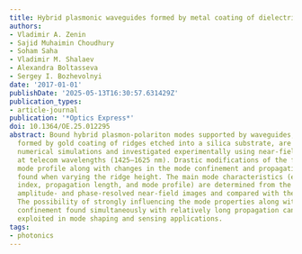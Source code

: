 ```yaml
---
title: Hybrid plasmonic waveguides formed by metal coating of dielectric ridges
authors:
- Vladimir A. Zenin
- Sajid Muhaimin Choudhury
- Soham Saha
- Vladimir M. Shalaev
- Alexandra Boltasseva
- Sergey I. Bozhevolnyi
date: '2017-01-01'
publishDate: '2025-05-13T16:30:57.631429Z'
publication_types:
- article-journal
publication: '*Optics Express*'
doi: 10.1364/OE.25.012295
abstract: Bound hybrid plasmon-polariton modes supported by waveguides, which are
  formed by gold coating of ridges etched into a silica substrate, are analyzed using
  numerical simulations and investigated experimentally using near-field microscopy
  at telecom wavelengths (1425–1625 nm). Drastic modifications of the fundamental
  mode profile along with changes in the mode confinement and propagation loss are
  found when varying the ridge height. The main mode characteristics (effective mode
  index, propagation length, and mode profile) are determined from the experimental
  amplitude- and phase-resolved near-field images and compared with the simulations.
  The possibility of strongly influencing the mode properties along with subwavelength
  confinement found simultaneously with relatively long propagation can further be
  exploited in mode shaping and sensing applications.
tags:
- photonics
---
```

